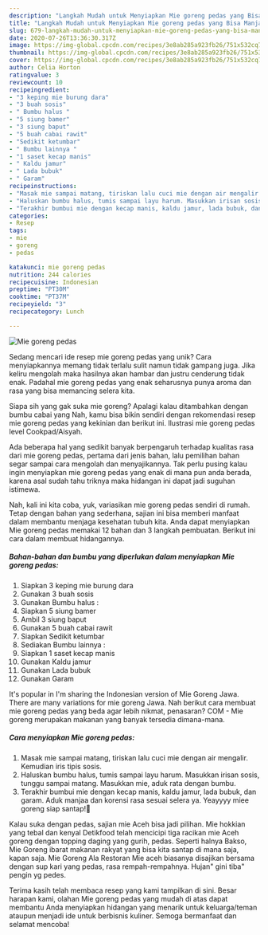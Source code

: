 ```yaml
---
description: "Langkah Mudah untuk Menyiapkan Mie goreng pedas yang Bisa Manjain Lidah"
title: "Langkah Mudah untuk Menyiapkan Mie goreng pedas yang Bisa Manjain Lidah"
slug: 679-langkah-mudah-untuk-menyiapkan-mie-goreng-pedas-yang-bisa-manjain-lidah
date: 2020-07-26T13:36:30.317Z
image: https://img-global.cpcdn.com/recipes/3e8ab285a923fb26/751x532cq70/mie-goreng-pedas-foto-resep-utama.jpg
thumbnail: https://img-global.cpcdn.com/recipes/3e8ab285a923fb26/751x532cq70/mie-goreng-pedas-foto-resep-utama.jpg
cover: https://img-global.cpcdn.com/recipes/3e8ab285a923fb26/751x532cq70/mie-goreng-pedas-foto-resep-utama.jpg
author: Celia Horton
ratingvalue: 3
reviewcount: 10
recipeingredient:
- "3 keping mie burung dara"
- "3 buah sosis"
- " Bumbu halus "
- "5 siung bamer"
- "3 siung baput"
- "5 buah cabai rawit"
- "Sedikit ketumbar"
- " Bumbu lainnya "
- "1 saset kecap manis"
- " Kaldu jamur"
- " Lada bubuk"
- " Garam"
recipeinstructions:
- "Masak mie sampai matang, tiriskan lalu cuci mie dengan air mengalir. Kemudian iris tipis sosis."
- "Haluskan bumbu halus, tumis sampai layu harum. Masukkan irisan sosis, tunggu sampai matang. Masukkan mie, aduk rata dengan bumbu."
- "Terakhir bumbui mie dengan kecap manis, kaldu jamur, lada bubuk, dan garam. Aduk manjaa dan korensi rasa sesuai selera ya. Yeayyyy miee goreng siap santap!🥳"
categories:
- Resep
tags:
- mie
- goreng
- pedas

katakunci: mie goreng pedas 
nutrition: 244 calories
recipecuisine: Indonesian
preptime: "PT30M"
cooktime: "PT37M"
recipeyield: "3"
recipecategory: Lunch

---
```



![Mie goreng pedas](https://img-global.cpcdn.com/recipes/3e8ab285a923fb26/751x532cq70/mie-goreng-pedas-foto-resep-utama.jpg)

Sedang mencari ide resep mie goreng pedas yang unik? Cara menyiapkannya memang tidak terlalu sulit namun tidak gampang juga. Jika keliru mengolah maka hasilnya akan hambar dan justru cenderung tidak enak. Padahal mie goreng pedas yang enak seharusnya punya aroma dan rasa yang bisa memancing selera kita.

Siapa sih yang gak suka mie goreng? Apalagi kalau ditambahkan dengan bumbu cabai yang Nah, kamu bisa bikin sendiri dengan rekomendasi resep mie goreng pedas yang kekinian dan berikut ini. Ilustrasi mie goreng pedas level Cookpad/Aisyah.

Ada beberapa hal yang sedikit banyak berpengaruh terhadap kualitas rasa dari mie goreng pedas, pertama dari jenis bahan, lalu pemilihan bahan segar sampai cara mengolah dan menyajikannya. Tak perlu pusing kalau ingin menyiapkan mie goreng pedas yang enak di mana pun anda berada, karena asal sudah tahu triknya maka hidangan ini dapat jadi suguhan istimewa.


Nah, kali ini kita coba, yuk, variasikan mie goreng pedas sendiri di rumah. Tetap dengan bahan yang sederhana, sajian ini bisa memberi manfaat dalam membantu menjaga kesehatan tubuh kita. Anda dapat menyiapkan Mie goreng pedas memakai 12 bahan dan 3 langkah pembuatan. Berikut ini cara dalam membuat hidangannya.

<!--inarticleads1-->

##### Bahan-bahan dan bumbu yang diperlukan dalam menyiapkan Mie goreng pedas:

1. Siapkan 3 keping mie burung dara
1. Gunakan 3 buah sosis
1. Gunakan  Bumbu halus :
1. Siapkan 5 siung bamer
1. Ambil 3 siung baput
1. Gunakan 5 buah cabai rawit
1. Siapkan Sedikit ketumbar
1. Sediakan  Bumbu lainnya :
1. Siapkan 1 saset kecap manis
1. Gunakan  Kaldu jamur
1. Gunakan  Lada bubuk
1. Gunakan  Garam


It&#39;s popular in I&#39;m sharing the Indonesian version of Mie Goreng Jawa. There are many variations for mie goreng Jawa. Nah berikut cara membuat mie goreng pedas yang beda agar lebih nikmat, penasaran? COM - Mie goreng merupakan makanan yang banyak tersedia dimana-mana. 

<!--inarticleads2-->

##### Cara menyiapkan Mie goreng pedas:

1. Masak mie sampai matang, tiriskan lalu cuci mie dengan air mengalir. Kemudian iris tipis sosis.
1. Haluskan bumbu halus, tumis sampai layu harum. Masukkan irisan sosis, tunggu sampai matang. Masukkan mie, aduk rata dengan bumbu.
1. Terakhir bumbui mie dengan kecap manis, kaldu jamur, lada bubuk, dan garam. Aduk manjaa dan korensi rasa sesuai selera ya. Yeayyyy miee goreng siap santap!🥳


Kalau suka dengan pedas, sajian mie Aceh bisa jadi pilihan. Mie hokkian yang tebal dan kenyal Detikfood telah mencicipi tiga racikan mie Aceh goreng dengan topping daging yang gurih, pedas. Seperti halnya Bakso, Mie Goreng ibarat makanan rakyat yang bisa kita santap di mana saja, kapan saja. Mie Goreng Ala Restoran Mie aceh biasanya disajikan bersama dengan sup kari yang pedas, rasa rempah-rempahnya. Hujan&#34; gini tiba&#34; pengin yg pedes. 

Terima kasih telah membaca resep yang kami tampilkan di sini. Besar harapan kami, olahan Mie goreng pedas yang mudah di atas dapat membantu Anda menyiapkan hidangan yang menarik untuk keluarga/teman ataupun menjadi ide untuk berbisnis kuliner. Semoga bermanfaat dan selamat mencoba!
